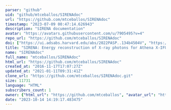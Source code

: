 ```yaml
---
parser: "github"
uid: "github/mtceballos/SIRENAdoc"
url: "https://github.com/mtceballos/SIRENAdoc"
timestamp: "2023-07-09 00:47:14.626943"
description: "SIRENA documentation"
avatar: "https://avatars.githubusercontent.com/u/7905495?v=4"
repo_url: "https://github.com/mtceballos/SIRENAdoc"
doi: ["https://ui.adsabs.harvard.edu/abs/2022PASP..134b4504V", "https://ui.adsabs.harvard.edu/abs/2017ASPC..512..605C", "https://ui.adsabs.harvard.edu/abs/2023ascl.soft07013C/abstract"]
title: "SIRENA: Energy reconstruction of X-ray photons for Athena X-IFU"
name: "SIRENAdoc"
full_name: "mtceballos/SIRENAdoc"
html_url: "https://github.com/mtceballos/SIRENAdoc"
created_at: "2016-11-17T17:07:27Z"
updated_at: "2021-01-11T09:31:41Z"
clone_url: "https://github.com/mtceballos/SIRENAdoc.git"
size: 11731
language: "HTML"
subscribers_count: 1
owner: {"html_url": "https://github.com/mtceballos", "avatar_url": "https://avatars.githubusercontent.com/u/7905495?v=4", "login": "mtceballos", "type": "User"}
date: "2023-10-14 14:19:17.483475"
---
```

